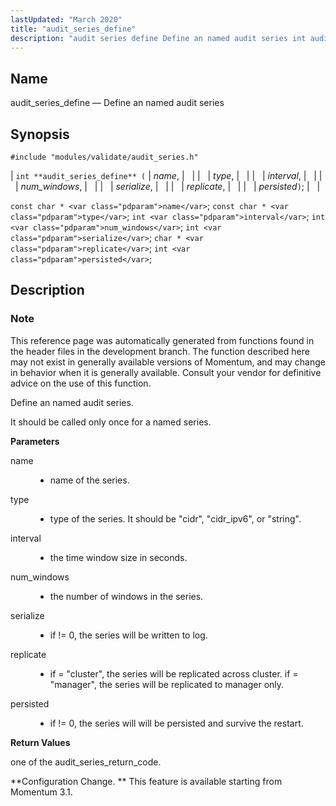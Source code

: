 ```yaml
---
lastUpdated: "March 2020"
title: "audit_series_define"
description: "audit series define Define an named audit series int audit series define name type interval num windows serialize replicate persisted const char name const char type int interval int num windows int serialize char replicate int persisted This reference page was automatically generated from functions found in the header files..."
---
```


<a name="apis.audit_series_define"></a> 
## Name

audit_series_define — Define an named audit series

## Synopsis

`#include "modules/validate/audit_series.h"`

| `int **audit_series_define** (` | <var class="pdparam">name</var>, |   |
|   | <var class="pdparam">type</var>, |   |
|   | <var class="pdparam">interval</var>, |   |
|   | <var class="pdparam">num_windows</var>, |   |
|   | <var class="pdparam">serialize</var>, |   |
|   | <var class="pdparam">replicate</var>, |   |
|   | <var class="pdparam">persisted</var>`)`; |   |

`const char * <var class="pdparam">name</var>`;
`const char * <var class="pdparam">type</var>`;
`int <var class="pdparam">interval</var>`;
`int <var class="pdparam">num_windows</var>`;
`int <var class="pdparam">serialize</var>`;
`char * <var class="pdparam">replicate</var>`;
`int <var class="pdparam">persisted</var>`;<a name="idp47171184"></a> 
## Description

### Note

This reference page was automatically generated from functions found in the header files in the development branch. The function described here may not exist in generally available versions of Momentum, and may change in behavior when it is generally available. Consult your vendor for definitive advice on the use of this function.

Define an named audit series.

It should be called only once for a named series.

**<a name="idp47174544"></a> Parameters**

<dl class="variablelist">

<dt>name</dt>

<dd>

- name of the series.

</dd>

<dt>type</dt>

<dd>

- type of the series. It should be "cidr", "cidr_ipv6", or "string".

</dd>

<dt>interval</dt>

<dd>

- the time window size in seconds.

</dd>

<dt>num_windows</dt>

<dd>

- the number of windows in the series.

</dd>

<dt>serialize</dt>

<dd>

- if != 0, the series will be written to log.

</dd>

<dt>replicate</dt>

<dd>

- if = "cluster", the series will be replicated across cluster. if = "manager", the series will be replicated to manager only.

</dd>

<dt>persisted</dt>

<dd>

- if != 0, the series will will be persisted and survive the restart.

</dd>

</dl>

**<a name="idp47188912"></a> Return Values**

one of the audit_series_return_code.

**Configuration Change. ** This feature is available starting from Momentum 3.1.